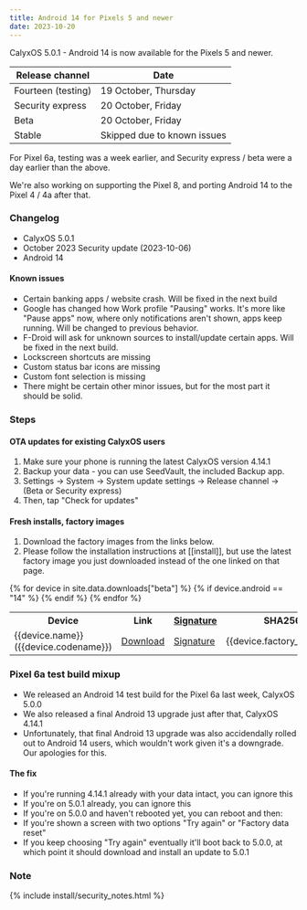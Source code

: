 ```yaml
---
title: Android 14 for Pixels 5 and newer
date: 2023-10-20
---
```


CalyxOS 5.0.1 - Android 14 is now available for the Pixels 5 and newer.

| Release channel  | Date   |
| ---------------- | ------ |
| Fourteen (testing) | 19 October, Thursday |
| Security express | 20 October, Friday |
| Beta | 20 October, Friday |
| Stable | Skipped due to known issues |

For Pixel 6a, testing was a week earlier, and Security express / beta were a day earlier than the above.

We're also working on supporting the Pixel 8, and porting Android 14 to the Pixel 4 / 4a after that.

### Changelog
* CalyxOS 5.0.1
* October 2023 Security update (2023-10-06)
* Android 14

#### Known issues
* Certain banking apps / website crash. Will be fixed in the next build
* Google has changed how Work profile "Pausing" works. It's more like "Pause apps" now, where only notifications aren't shown, apps keep running. Will be changed to previous behavior.
* F-Droid will ask for unknown sources to install/update certain apps. Will be fixed in the next build.
* Lockscreen shortcuts are missing
* Custom status bar icons are missing
* Custom font selection is missing
* There might be certain other minor issues, but for the most part it should be solid.

### Steps
#### OTA updates for existing CalyxOS users
1. Make sure your phone is running the latest CalyxOS version 4.14.1
1. Backup your data - you can use SeedVault, the included Backup app.
1. Settings -> System -> System update settings -> Release channel -> (Beta or Security express)
1. Then, tap "Check for updates"

#### Fresh installs, factory images
1. Download the factory images from the links below.
1. Please follow the installation instructions at [[install]], but use the latest factory image you just downloaded instead of the one linked on that page.

<table class="table table-striped download">
  <tr><th>Device</th><th>Link</th><th><a href="{{ '/get/verify' | relative_url }}">Signature</a></th><th>SHA256</th></tr>
{% for device in site.data.downloads["beta"] %}
{% if device.android == "14" %}
  <tr>
    <td>{{device.name}} ({{device.codename}})</td>
    <td><a href="{{device.factory_link}}">Download</a></td>
    <td><a href="{{device.factory_link | append: '.minisig' }}">Signature</a></td>
    <td class="hash">{{device.factory_sha256}}</td>
  </tr>
{% endif %}
{% endfor %}
</table>

### Pixel 6a test build mixup
* We released an Android 14 test build for the Pixel 6a last week, CalyxOS 5.0.0
* We also released a final Android 13 upgrade just after that, CalyxOS 4.14.1
* Unfortunately, that final Android 13 upgrade was also accidendally rolled out to Android 14 users, which wouldn't work given it's a downgrade. Our apologies for this.
 
#### The fix
* If you're running 4.14.1 already with your data intact, you can ignore this
* If you're on 5.0.1 already, you can ignore this
* If you're on 5.0.0 and haven't rebooted yet, you can reboot and then:
* If you're shown a screen with two options "Try again" or "Factory data reset"
* If you keep choosing "Try again" eventually it'll boot back to 5.0.0, at which point it should download and install an update to 5.0.1


### Note

{% include install/security_notes.html %}
